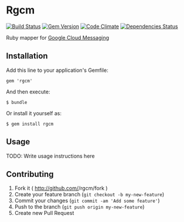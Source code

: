 # Rgcm

[![Build Status](https://api.travis-ci.org/aklaiber/rgcm.svg)][travis]
[![Gem Version](http://img.shields.io/gem/v/rgcm.svg)][gem]
[![Code Climate](https://codeclimate.com/github/aklaiber/rgcm.png)][codeclimate]
[![Dependencies Status](http://img.shields.io/gemnasium/aklaiber/rgcm.svg)][gemnasium]

[travis]: https://travis-ci.org/aklaiber/activepayment
[gem]: https://rubygems.org/gems/activepayment
[codeclimate]: https://codeclimate.com/github/aklaiber/activepayment
[gemnasium]: https://gemnasium.com/aklaiber/activepayment


Ruby mapper for [Google Cloud Messaging](http://developer.android.com/guide/google/gcm/index.html)

## Installation

Add this line to your application's Gemfile:

    gem 'rgcm'

And then execute:

    $ bundle

Or install it yourself as:

    $ gem install rgcm

## Usage

TODO: Write usage instructions here

## Contributing

1. Fork it ( http://github.com/<my-github-username>/rgcm/fork )
2. Create your feature branch (`git checkout -b my-new-feature`)
3. Commit your changes (`git commit -am 'Add some feature'`)
4. Push to the branch (`git push origin my-new-feature`)
5. Create new Pull Request
